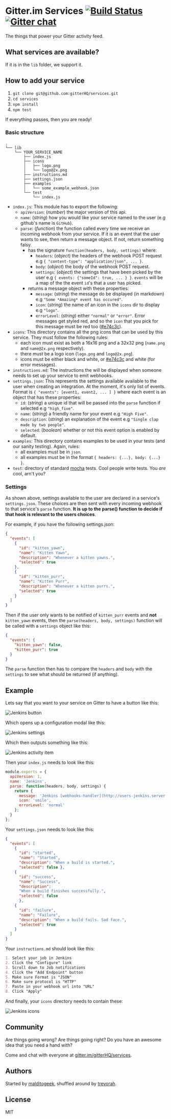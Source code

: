 Gitter.im Services [![Build Status](https://travis-ci.org/gitterHQ/services.svg?branch=1.0.0)](https://travis-ci.org/gitterHQ/services) [![Gitter chat](https://badges.gitter.im/gitterHQ/services.png)](https://gitter.im/gitterHQ/services)
==================
The things that power your Gitter activity feed.

What services are available?
----------------------------
If it is in the `lib` folder, we support it.

How to add your service
-----------------------
1. `git clone git@github.com:gitterHQ/services.git`
2. `cd services`
3. `npm install`
4. `npm test`

If everything passes, then you are ready!

### Basic structure
```
.
└── lib
    └── YOUR_SERVICE_NAME
        ├── index.js
        ├── icons
        │   ├── logo.png
        │   └── logo@2x.png
        ├── instructions.md
        ├── settings.json
        ├── examples
        │   └── some_example_webhook.json
        └── test
            └── index.js
```

* `index.js`: This module has to export the following:
  * `apiVersion`: (_number_) the major version of this api.
  * `name`: (_string_) how you would like your service named to the user (e.g github's name is `GitHub`).
  * `parse`: (_function_) the function called every time we receive an incoming webhook from your service. If it is an event that the user wants to see, then return a message object. If not, return something falsy.
    * has the signature `function(headers, body, settings)` where:
      * `headers`: (_object_) the headers of the webhook POST request e.g `{ "content-type": "application/json", ... }`.
      * `body`: (_object_) the body of the webhook POST request.
      * `settings`: (_object_) the settings that have been picked by the user e.g `{ events: {"someId": true, ... } }`. `events` will be a map of the the event `id`'s that a user has picked.
    * returns a message object with these properties:
      * `message`: (_string_) the message do be displayed (in markdown) e.g `"Some *Amazing* event has occured"`.
      * `icon`: (_string_) the name of an icon in the `icons` dir to display e.g `"logo"`.
      * `errorLevel`: (_string_) either `"normal"` or `"error"`. Error messages get styled red, and so the `icon` that you pick for this message must be red too ([#e74c3c](http://www.colorhexa.com/e74c3c)).
* `icons`: This directory contains all the png icons that can be used by this service. They must follow the following rules:
  * each icon must exist as both a 16x16 png and a 32x32 png (`name.png` and `name@2x.png` respectively).
  * there must be a logo icon (`logo.png` and `logo@2x.png`).
  * icons must be either black and white, or [#e74c3c](http://www.colorhexa.com/e74c3c) and white (for error messages).
* `instructions.md`: The instructions the will be displayed when someone needs to set up your service to emit webhooks.
* `settings.json`: This represents the settings available available to the user when creating an integration. At the moment, it's only list of events.
  Format is `{ "events": [event1, event2, ... ] }` where each event is an object that has these properties:
  * `id`: (_string_) a unique id that will be passed into the `parse` function if selected e.g `"high_five"`.
  * `name`: (_string_) a friendly name for your event e.g `"High Five"`.
  * `description`: (_string_) an explanation of the event e.g `"Single clap made by two people"`.
  * `selected`: (_boolean_) whether or not this event option is enabled by default.
* `examples`: This directory contains examples to be used in your tests (and our sanity testing). Again, rules:
   * all examples must be in `json`.
   * all examples must be in the format `{ headers: {...}, body: {...} }`.
* `test`: directory of standard [mocha](http://visionmedia.github.io/mocha) tests. Cool people write tests. You _are_ cool, arn't you?

### Settings
As shown above, settings available to the user are declared in a service's `settings.json`. These choices are then sent with every incoming webhook to that service's `parse` function. **It is up to the parse() function to decide if that hook is relevant to the users choices**.

For example, if you have the following settings.json:
```json
{
  "events": [
    {
      "id": "kitten_yawn",
      "name": "Kitten Yawn",
      "description": "Whenever a kitten yawns.",
      "selected": true
    },
    {
      "id": "kitten_purr",
      "name": "Kitten Purr",
      "description": "Whenever a kitten purrs.",
      "selected": true
    }
  ]
}
```

Then if the user only wants to be notified of `kitten_purr` events and **not** `kitten_yawn` events, then the `parse(headers, body, settings)` function will be called with a `settings` object like this:
```json
{
  "events": {
    "kitten_yawn": false,
    "kitten_purr": true
  }
}
```
The `parse` function then has to compare the `headers` and `body` with the `settings` to see what should be returned (if anything).

Example
-------
Lets say that you want to your service on Gitter to have a button like this:

![Jenkins button](img/button.png)

Which opens up a configuration modal like this:

![Jenkins settings](img/settings.png)

Which then outputs something like this:

![Jenkins activity item](img/activity-item.png)

Then your `index.js` needs to look like this:
```javascript
module.exports = {
  apiVersion: 1,
  name: 'Jenkins',
  parse: function(headers, body, settings) {
    return {
      message: 'Jenkins [webhooks-handler](http://users-jenkins.server.com/job/webhooks-handler/6/) success',
      icon: 'smile',
      errorLevel: 'normal'
    };  
  }
};
```
Your `settings.json` needs to look like this:
```json
{
  "events": [
    {
      "id": "started",
      "name": "Started",
      "description": "When a build is started.",
      "selected": false },
    {
      "id": "success",
      "name": "Success",
      "description":
      "When a build finishes successfully.",
      "selected": false
      },
    {
      "id": "failure",
      "name": "Failure",
      "description": "When a build fails. Sad face.",
      "selected": true
    }
  ]
}
```
Your `instructions.md` should look like this:
```markdown
1. Select your job in Jenkins
2. Click the "Configure" link
3. Scroll down to Job notifications
4. Click the "Add Endpoint" button
5. Make sure Format is "JSON"
6. Make sure protocol is "HTTP"
7. Paste in your webhook url into "URL"
8. Click "Apply"
```
And finally, your `icons` directory needs to contain these:

![Jenkins icons](img/icons.png)

Community
---------
Are things going wrong? Are things going right? Do you have an awesome idea that you need a hand with?

Come and chat with everyone at [gitter.im/gitterHQ/services](https://gitter.im/gitterHQ/services).

Authors
-------

Started by [malditogeek](https://github.com/malditogeek), shuffled around by [trevorah](https://github.com/trevorah).

License
-------
MIT
